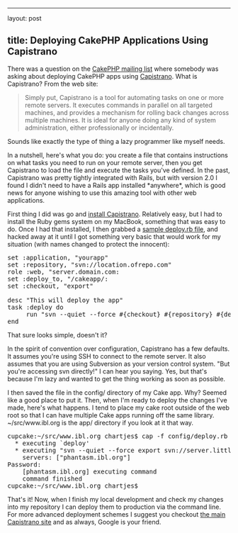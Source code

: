 <hr />

<p>layout: post</p>

<h2>title: Deploying CakePHP Applications Using Capistrano</h2>

<p>There was a question on the <a href="http://groups.google.com/group/cake-php/">CakePHP mailing list</a> where somebody was asking about deploying CakePHP apps using <a href="http://www.capify.org/">Capistrano</a>.  What is Capistrano?  From the web site:
<blockquote>
Simply put, Capistrano is a tool for automating tasks on one or more remote servers. It executes commands in parallel on all targeted machines, and provides a mechanism for rolling back changes across multiple machines. It is ideal for anyone doing any kind of system administration, either professionally or incidentally.
</blockquote>
Sounds like exactly the type of thing a lazy programmer like myself needs.
</p>

<p>
In a nutshell, here's what you do:  you create a file that contains instructions on what tasks you need to run on your remote server, then you get Capistrano to load the file and execute the tasks you've defined.  In the past, Capistrano was pretty tightly integrated with Rails, but with version 2.0 I found I didn't need to have a Rails app installed *anywhere*, which is good news for anyone wishing to use this amazing tool with other web applications.
</p>

<p>First thing I did was go and <a href="http://www.capify.org/install">install Capistrano</a>.  Relatively easy, but I had to install the Ruby gems system on my MacBook, something that was easy to do.  Once I had that installed, I then grabbed a <a href="http://simplisticcomplexity.com/assets/2006/9/21/deploy.rb">sample deploy.rb file</a>, and hacked away at it until I got  something very basic that would work for my situation (with names changed to protect the innocent):</p>

<pre>
set :application, "yourapp"
set :repository, "svn://location.ofrepo.com"
role :web, "server.domain.com:
set :deploy_to, "/cakeapp/:
set :checkout, "export"

desc "This will deploy the app"
task :deploy do
     run "svn --quiet --force #{checkout} #{repository} #{deploy_to}"
end
</pre>

<p>That sure looks simple, doesn't it?</p>

<p>In the spirit of convention over configuration, Capistrano has a few defaults.  It assumes you're using SSH to connect to the remote server.  It also assumes that you are using Subversion as your version control system.  "But you're accessing svn directly!" I can hear you saying.  Yes, but that's because I'm lazy and wanted to get the thing working as soon as possible.</p>

<p>
I then saved the file in the config/ directory of my Cake app.  Why?  Seemed like a good place to put it.  Then, when I'm ready to deploy the changes I've made, here's what happens.  I tend to place my cake root outside of the web root so that I can have multiple Cake apps running off the same library.  ~/src/www.ibl.org is the app/ directory if you look at it that way.
<pre>
cupcake:~/src/www.ibl.org chartjes$ cap -f config/deploy.rb deploy
  * executing `deploy'
  * executing "svn --quiet --force export svn://server.littlehart.net/www.ibl.org/trunk /home/wwwroot/www.ibl.org/public/app/"
    servers: ["phantasm.ibl.org"]
Password: 
    [phantasm.ibl.org] executing command
    command finished
cupcake:~/src/www.ibl.org chartjes$ 
</pre>
That's it!  Now, when I finish my local development and check my changes into my repository I can deploy them to production via the command line.  For more advanced deployment schemes I suggest you checkout <a href="http://www.capify.org/">the main Capistrano site</a> and as always, Google is your friend.
</p>

